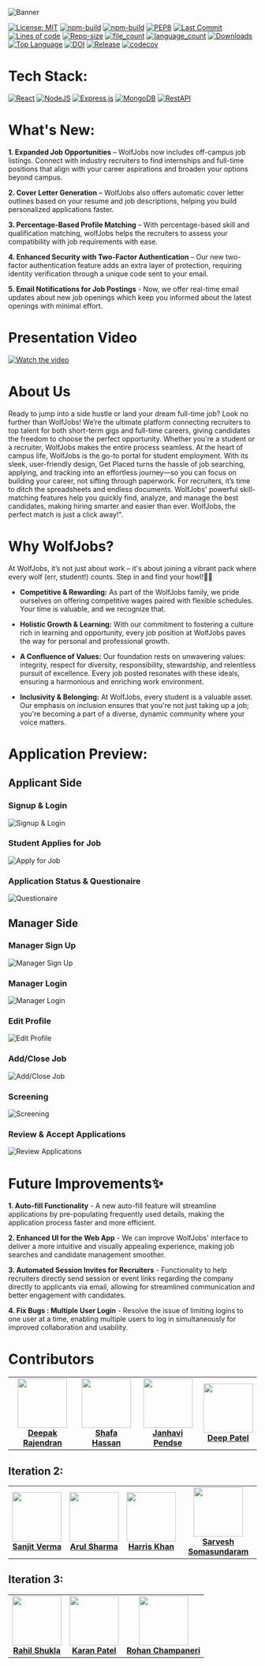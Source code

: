 ![Banner](https://github.com/deepr41/WolfJobs/blob/GIF-Update/GIFs/Banner.png)

[![License: MIT](https://img.shields.io/badge/License-MIT-yellow.svg)](https://opensource.org/licenses/MIT)
[![npm-build](https://github.com/deepr41/WolfJobs/actions/workflows/build-checker.yml/badge.svg)](https://github.com/deepr41/WolfJobs/actions/workflows/build-checker.yml)
[![npm-build](https://github.com/deepr41/WolfJobs/actions/workflows/build-test-upload.yml/badge.svg)](https://github.com/deepr41/WolfJobs/actions/workflows/build-test-upload.yml)
[![PEP8](https://img.shields.io/badge/code%20style-pep8-orange.svg)](https://www.python.org/dev/peps/pep-0008/)
[![Last Commit](https://img.shields.io/github/last-commit/Rahil312/WolfJobs/New)](https://github.com/Rahil312/WolfJobs/commits/New)
[![Lines of code](https://tokei.rs/b1/github/Rahil312/WolfJobs)](https://github.com/Rahil312/WolfJobs/tree/New)
[![Repo-size](https://img.shields.io/github/repo-size/Rahil312/WolfJobs)](https://github.com/Rahil312/WolfJobs/tree/New)
[![file_count](https://img.shields.io/github/directory-file-count/Rahil312/WolfJobs)](https://github.com/Rahil312/WolfJobs/tree/New)
[![language_count](https://img.shields.io/github/languages/count/Rahil312/Wolfjobs)](https://github.com/Rahil312/WolfJobs/tree/New)
[![Downloads](https://img.shields.io/github/downloads/deepr41/WolfJobs/total)](https://GitHub.com/deepr41/Wolfjobs/)
[![Top Language](https://img.shields.io/github/languages/top/Rahil312/wolfjobs)](https://github.com/Rahil312/WolfJobs/tree/New)
[![DOI](https://zenodo.org/badge/866260535.svg)](https://doi.org/10.5281/zenodo.14027553)
[![Release](https://img.shields.io/github/v/release/deepr41/wolfjobs)](https://gitHub.com/deepr41/Wolfjobs)
[![codecov](https://codecov.io/gh/deepr41/WolfJobs/graph/badge.svg?token=RH472ZM4PT)](https://codecov.io/gh/Rahil312/WolfJobs/tree/New)

<!-- ![Static Badge](https://img.shields.io/badge/any_text-i_like-blue) -->

# Tech Stack:

<!-- - ![Redux](https://img.shields.io/badge/redux-%23593d88.svg?style=for-the-badge&logo=redux&logoColor=white) -->

[![React](https://img.shields.io/badge/react-%2320232a.svg?style=for-the-badge&logo=react&logoColor=%2361DAFB)](https://reactjs.org/docs/getting-started.html)
[![NodeJS](https://img.shields.io/badge/node.js-6DA55F?style=for-the-badge&logo=node.js&logoColor=white)](https://nodejs.org/en/docs/)
[![Express.js](https://img.shields.io/badge/express.js-%23404d59.svg?style=for-the-badge&logo=express&logoColor=%2361DAFB)](https://expressjs.com/en/starter/installing.html)
[![MongoDB](https://img.shields.io/badge/MongoDB-%234ea94b.svg?style=for-the-badge&logo=mongodb&logoColor=white)](https://docs.mongodb.com/manual/)
[![RestAPI](https://img.shields.io/badge/RestAPI-005571?style=for-the-badge&logo=restapi)](https://restfulapi.net/)

# What's New:

**1. Expanded Job Opportunities** – WolfJobs now includes off-campus job listings. Connect with industry recruiters to find internships and full-time positions that align with your career aspirations and broaden your options beyond campus.


**2. Cover Letter Generation** – WolfJobs also offers automatic cover letter outlines based on your resume and job descriptions, helping you build personalized applications faster.


**3. Percentage-Based Profile Matching** – With percentage-based skill and qualification matching, wolfJobs helps the recruiters to assess your compatibility with job requirements with ease.


**4. Enhanced Security with Two-Factor Authentication** – Our new two-factor authentication feature adds an extra layer of protection, requiring identity verification through a unique code sent to your email.


**5. Email Notifications for Job Postings** - Now, we offer real-time email updates about new job openings which keep you informed about the latest openings with minimal effort. 


# Presentation Video

[![Watch the video](https://github.com/deepr41/WolfJobs/blob/master/GIFs/Video%20Thumbnail.png)](http://www.youtube.com/watch?v=kMgLUrDiYEw)

# About Us

Ready to jump into a side hustle or land your dream full-time job? Look no further than WolfJobs! We’re the ultimate platform connecting recruiters to top talent for both short-term gigs and full-time careers, giving candidates the freedom to choose the perfect opportunity. Whether you're a student or a recruiter, WolfJobs makes the entire process seamless. At the heart of campus life, WolfJobs is the go-to portal for student employment. With its sleek, user-friendly design, Get Placed turns the hassle of job searching, applying, and tracking into an effortless journey—so you can focus on building your career, not sifting through paperwork. For recruiters, it’s time to ditch the spreadsheets and endless documents. WolfJobs' powerful skill-matching features help you quickly find, analyze, and manage the best candidates, making hiring smarter and easier than ever. WolfJobs, the perfect match is just a click away!".                                           

# Why WolfJobs?

At WolfJobs, it’s not just about work – it's about joining a vibrant pack where every wolf (err, student!) counts. Step in and find your howl!🐺🎉

- **Competitive & Rewarding:** As part of the WolfJobs family, we pride ourselves on offering competitive wages paired with flexible schedules. Your time is valuable, and we recognize that.

- **Holistic Growth & Learning:** With our commitment to fostering a culture rich in learning and opportunity, every job position at WolfJobs paves the way for personal and professional growth.

- **A Confluence of Values:** Our foundation rests on unwavering values: integrity, respect for diversity, responsibility, stewardship, and relentless pursuit of excellence. Every job posted resonates with these ideals, ensuring a harmonious and enriching work environment.

- **Inclusivity & Belonging:** At WolfJobs, every student is a valuable asset. Our emphasis on inclusion ensures that you're not just taking up a job; you're becoming a part of a diverse, dynamic community where your voice matters.

# Application Preview:

## Applicant Side

### Signup & Login

![Signup & Login](https://github.com/deepr41/WolfJobs/blob/GIF-Update/GIFs/Student%20-%20Sign%20Up%20%26%20Login.gif)

### Student Applies for Job

![Apply for Job](https://github.com/deepr41/WolfJobs/blob/GIF-Update/GIFs/Student%20Applies%20to%20a%20Job.gif)

### Application Status & Questionaire

![Questionaire](https://github.com/deepr41/WolfJobs/blob/GIF-Update/GIFs/Applicant%20Filling%20answers.gif)

## Manager Side

### Manager Sign Up
![Manager Sign Up](https://github.com/deepr41/WolfJobs/blob/GIF-Update/GIFs/Manager%20-%20Sign%20Up.gif)

### Manager Login
![Manager Login](https://github.com/deepr41/WolfJobs/blob/GIF-Update/GIFs/Manager%20-%20Login.gif)

### Edit Profile
![Edit Profile](https://github.com/deepr41/WolfJobs/blob/GIF-Update/GIFs/Open%20%26%20Edit%20Profile.gif)

### Add/Close Job
![Add/Close Job](https://github.com/deepr41/WolfJobs/blob/GIF-Update/GIFs/Add%20%26%20Close%20Job.gif)

### Screening
![Screening](https://github.com/deepr41/WolfJobs/blob/GIF-Update/GIFs/Manager%20-%20Screening.gif)

### Review & Accept Applications
![Review Applications](https://github.com/deepr41/WolfJobs/blob/GIF-Update/GIFs/Manager%20-%20Grade%2C%20Review%20%26%20Accept%20Candidates.gif)

# Future Improvements✨

**1. Auto-fill Functionality** -  A new auto-fill feature will streamline applications by pre-populating frequently used details, making the application process faster and more efficient.

**2. Enhanced UI for the Web App** - We can  improve WolfJobs' interface to deliver a more intuitive and visually appealing experience, making job searches and candidate management smoother.

**3. Automated Session Invites for Recruiters** - Functionality to help recruiters  directly send session or event links regarding the company directly to applicants via email, allowing for streamlined communication and better engagement with candidates.

**4. Fix Bugs : Multiple User Login** - Resolve the issue of limiting logins to one user at a time, enabling multiple users to log in simultaneously for improved collaboration and usability.


# Contributors

  <table>
  <tr>
    <td align="center"><a href="https://github.com/deepr41"><img src="https://avatars.githubusercontent.com/deepr41" width="100px;" alt=""/><br /><b>Deepak Rajendran</b></a></td>
    <td align="center"><a href="https://github.com/shafa112"><img src="https://avatars.githubusercontent.com/shafa112" width="100px;" alt=""/><br /><b>Shafa Hassan</b></a><br /></td>
    <td align="center"><a href="https://github.com/Janhavi-23"><img src="https://avatars.githubusercontent.com/Janhavi-23" width="100px;" alt=""/><br /><b>Janhavi Pendse</b></a><br /></td>
    <td align="center"><a href="https://github.com/deepp2905"><img src="https://avatars.githubusercontent.com/deepp2905" width="100px;" alt=""/><br /><b>Deep Patel</b></a><br /></td>
  
  </tr>
</table>

## Iteration 2:
 <table>
  <tr>
    <td align="center"><a href="https://github.com/sanjitkverma"><img src="https://avatars.githubusercontent.com/sanjitkverma" width="100px;" alt=""/><br /><b>Sanjit Verma</b></a></td>
    <td align="center"><a href="https://github.com/arul28"><img src="https://avatars.githubusercontent.com/arul28" width="100px;" alt=""/><br /><b>Arul Sharma</b></a><br /></td>
    <td align="center"><a href="https://github.com/Harris-A-Khan"><img src="https://avatars.githubusercontent.com/Harris-A-Khan" width="100px;" alt=""/><br /><b>Harris Khan </b></a><br /></td>
    <td align="center"><a href="https://github.com/Sarvesh-Somasundaram"><img src="https://avatars.githubusercontent.com/Sarvesh-Somasundaram" width="100px;" alt=""/><br /><b>Sarvesh Somasundaram</b></a><br /></td>
  
  </tr>
</table>

## Iteration 3:
 <table>
  <tr>
    <td align="center"><a href="https://github.com/Rahil312"><img src="https://avatars.githubusercontent.com/u/76848658?v=4" width="100px;" alt=""/><br /><b>Rahil Shukla</b></a></td>
    <td align="center"><a href="https://github.com/Karanpatel-1603"><img src="https://avatars.githubusercontent.com/u/179614593?v=4" width="100px;" alt=""/><br /><b>Karan Patel</b></a><br /></td>
    <td align="center"><a href="https://github.com/RohanChampaneri11"><img src="https://avatars.githubusercontent.com/u/75676632?v=4" width="100px;" alt=""/><br /><b>Rohan Champaneri</b></a><br /></td>

  </tr>
</table>


